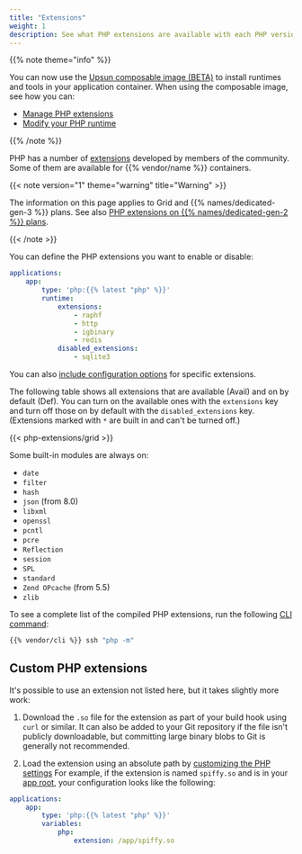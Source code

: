```yaml
---
title: "Extensions"
weight: 1
description: See what PHP extensions are available with each PHP version on {{% vendor/name %}}.
---
```


{{% note theme="info" %}}

You can now use the [Upsun composable image (BETA)](/create-apps/app-reference/composable-image.md) to install runtimes and tools in your application container.
When using the composable image, see how you can:
- [Manage PHP extensions](/create-apps/app-reference/composable-image.md#php-extensions-and-python-packages)
- [Modify your PHP runtime](#modify-your-php-runtime-when-using-a-composable-image)

{{% /note %}}

PHP has a number of [extensions](https://pecl.php.net/) developed by members of the community.
Some of them are available for {{% vendor/name %}} containers.

{{< note version="1" theme="warning" title="Warning" >}}

The information on this page applies to Grid and {{% names/dedicated-gen-3 %}} plans.
See also [PHP extensions on {{% names/dedicated-gen-2 %}} plans](../../dedicated-gen-2/overview/grid.md#extensions).

{{< /note >}}

You can define the PHP extensions you want to enable or disable:

```yaml {configFile="app"}
applications:
    app:
        type: 'php:{{% latest "php" %}}'
        runtime:
            extensions:
                - raphf
                - http
                - igbinary
                - redis
            disabled_extensions:
                - sqlite3
```
You can also [include configuration options](/create-apps/app-reference/single-runtime-image.md#extensions) for specific extensions.

The following table shows all extensions that are available (Avail) and on by default (Def).
You can turn on the available ones with the `extensions` key
and turn off those on by default with the `disabled_extensions` key.
(Extensions marked with `*` are built in and can't be turned off.)

{{< php-extensions/grid >}}

Some built-in modules are always on:

- `date`
- `filter`
- `hash`
- `json` (from 8.0)
- `libxml`
- `openssl`
- `pcntl`
- `pcre`
- `Reflection`
- `session`
- `SPL`
- `standard`
- `Zend OPcache` (from 5.5)
- `zlib`

To see a complete list of the compiled PHP extensions, run the following [CLI command](../../administration/cli/_index.md):

```bash
{{% vendor/cli %}} ssh "php -m"
```

## Custom PHP extensions

It's possible to use an extension not listed here,
but it takes slightly more work:

1. Download the `.so` file for the extension as part of your build hook using `curl` or similar.
   It can also be added to your Git repository if the file isn't publicly downloadable,
   but committing large binary blobs to Git is generally not recommended.

2. Load the extension using an absolute path by [customizing the PHP settings](./_index.md#customize-php-settings)
   For example, if the extension is named `spiffy.so` and is in your [app root](/create-apps/app-reference/single-runtime-image.md#root-directory),
   your configuration looks like the following:

```yaml {configFile="app"}
applications:
    app:
        type: 'php:{{% latest "php" %}}'
        variables:
            php:
                extension: /app/spiffy.so
```
